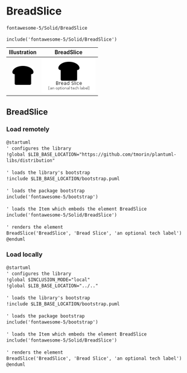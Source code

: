 # BreadSlice


```text
fontawesome-5/Solid/BreadSlice
```

```text
include('fontawesome-5/Solid/BreadSlice')
```



| Illustration | BreadSlice |
| :---: | :---: |
| ![illustration for Illustration](../../fontawesome-5/Solid/BreadSlice.png) | ![illustration for BreadSlice](../../fontawesome-5/Solid/BreadSlice.Local.png) |




## BreadSlice

### Load remotely
```plantuml
@startuml
' configures the library
!global $LIB_BASE_LOCATION="https://github.com/tmorin/plantuml-libs/distribution"

' loads the library's bootstrap
!include $LIB_BASE_LOCATION/bootstrap.puml

' loads the package bootstrap
include('fontawesome-5/bootstrap')

' loads the Item which embeds the element BreadSlice
include('fontawesome-5/Solid/BreadSlice')

' renders the element
BreadSlice('BreadSlice', 'Bread Slice', 'an optional tech label')
@enduml
```

### Load locally
```plantuml
@startuml
' configures the library
!global $INCLUSION_MODE="local"
!global $LIB_BASE_LOCATION="../.."

' loads the library's bootstrap
!include $LIB_BASE_LOCATION/bootstrap.puml

' loads the package bootstrap
include('fontawesome-5/bootstrap')

' loads the Item which embeds the element BreadSlice
include('fontawesome-5/Solid/BreadSlice')

' renders the element
BreadSlice('BreadSlice', 'Bread Slice', 'an optional tech label')
@enduml
```

